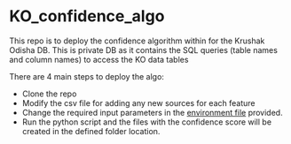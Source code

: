 # KO_confidence_algo


This repo is to deploy the confidence algorithm within for the Krushak Odisha DB. This is private DB as it contains the SQL queries (table names and column names) to access the KO data tables


There are 4 main steps to deploy the algo: 
- Clone the repo 
- Modify the csv file for adding any new sources for each feature
- Change the required input parameters in the [environment file](https://github.com/DataGov-SamagraX/KO_confidence_algo/blob/main/.env) provided. 
- Run the python script and the files with the confidence score will be created in the defined folder location. 

